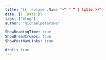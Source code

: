```yaml
---
title: "{{ replace .Name "-" " " | title }}"
date: {{ .Date }}
tags: ["blog"]
author: "michaelpeterswa"

ShowReadingTime: true
ShowBreadCrumbs: true
ShowPostNavLinks: true

draft: true
---
```


